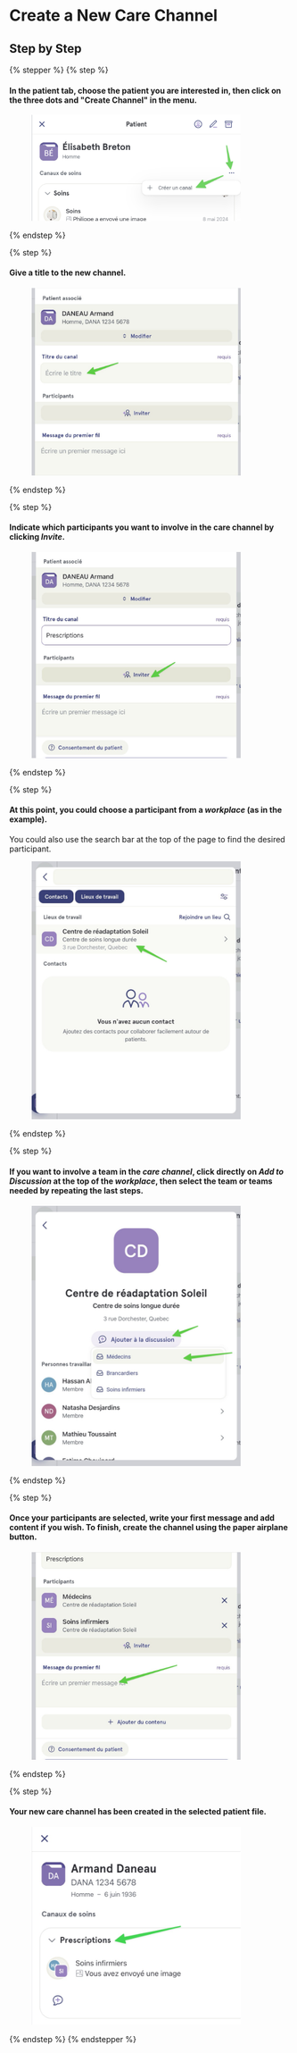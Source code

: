 # Create a New Care Channel

## Step by Step

{% stepper %}
{% step %}
#### In the patient tab, choose the patient you are interested in, then click on the three dots and "Create Channel" in the menu.

<div align="left"><figure><img src="../../.gitbook/assets/creer-un-nouveau-canal-de-soins - Step 3.png" alt="" width="375"><figcaption></figcaption></figure></div>
{% endstep %}

{% step %}
#### Give a title to the new channel.

<div align="left"><figure><img src="../../.gitbook/assets/creer-un-nouveau-canal-de-soins - Step 4.jpeg" alt="" width="375"><figcaption></figcaption></figure></div>
{% endstep %}

{% step %}
#### Indicate which participants you want to involve in the care channel by clicking _Invite_.

<div align="left"><figure><img src="../../.gitbook/assets/creer-un-nouveau-canal-de-soins - Step 5.jpeg" alt="" width="375"><figcaption></figcaption></figure></div>
{% endstep %}

{% step %}
#### At this point, you could choose a participant from a _workplace_ (as in the example).

You could also use the search bar at the top of the page to find the desired participant.

<div align="left"><figure><img src="../../.gitbook/assets/creer-un-nouveau-canal-de-soins - Step 6.jpeg" alt="" width="375"><figcaption></figcaption></figure></div>
{% endstep %}

{% step %}
#### If you want to involve a team in the _care channel_, click directly on _Add to Discussion_ at the top of the _workplace_, then select the team or teams needed by repeating the last steps.

<div align="left"><figure><img src="../../.gitbook/assets/creer-un-nouveau-canal-de-soins - Step 8.jpeg" alt="" width="375"><figcaption></figcaption></figure></div>
{% endstep %}

{% step %}
#### Once your participants are selected, write your first message and add content if you wish. To finish, create the channel using the paper airplane button.

<div align="left"><figure><img src="../../.gitbook/assets/creer-un-nouveau-canal-de-soins - Step 9.jpeg" alt="" width="375"><figcaption></figcaption></figure></div>
{% endstep %}

{% step %}
#### Your new care channel has been created in the selected patient file.

<div align="left"><figure><img src="../../.gitbook/assets/creer-un-nouveau-canal-de-soins - Step 10.jpeg" alt="" width="375"><figcaption></figcaption></figure></div>
{% endstep %}
{% endstepper %}

